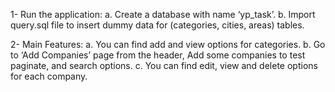 1- Run the application:
	a. Create a database with name ‘yp_task’.
	b. Import query.sql file to insert dummy data for (categories, cities, areas) tables.

2- Main Features:
	a. You can find add and view options for categories.
	b. Go to ‘Add Companies’ page from the header, Add some companies to test paginate, and search options.
	c. You can find edit, view and delete options for each company.

